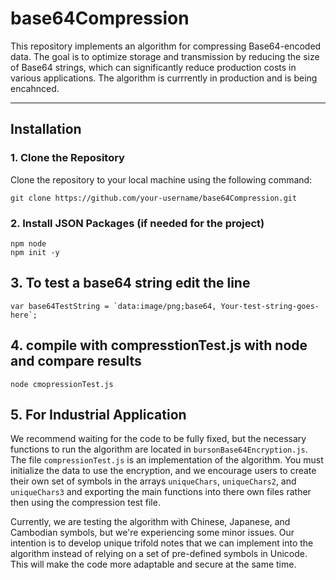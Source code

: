 # base64Compression

This repository implements an algorithm for compressing Base64-encoded data. The goal is to optimize storage and transmission by reducing the size of Base64 strings, which can significantly reduce production costs in various applications. The algorithm is currrently in production and is being encahnced. 

---

## Installation

### 1. Clone the Repository

Clone the repository to your local machine using the following command:

```
git clone https://github.com/your-username/base64Compression.git

```


### 2. Install JSON Packages (if needed for the project)

```
npm node
npm init -y
```

## 3.  To test a base64 string edit the line 

```
var base64TestString = `data:image/png;base64, Your-test-string-goes-here`;
```

## 4. compile with compresstionTest.js with node and compare results 

```
node cmopressionTest.js
```

## 5. For Industrial Application
We recommend waiting for the code to be fully fixed, but the necessary functions to run the algorithm are located in `bursonBase64Encryption.js`. The file `compressionTest.js` is an implementation of the algorithm. You must initialize the data to use the encryption, and we encourage users to create their own set of symbols in the arrays `uniqueChars`, `uniqueChars2`, and `uniqueChars3` and exporting the main functions into there own files rather then using the compression test file. 

Currently, we are testing the algorithm with Chinese, Japanese, and Cambodian symbols, but we're experiencing some minor issues. Our intention is to develop unique trifold notes that we can implement into the algorithm instead of relying on a set of pre-defined symbols in Unicode. This will make the code more adaptable and secure at the same time.
